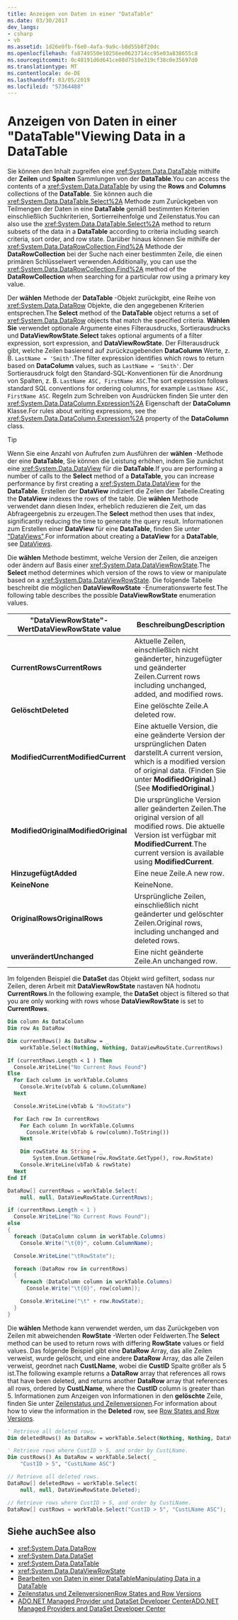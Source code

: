 ```yaml
---
title: Anzeigen von Daten in einer "DataTable"
ms.date: 03/30/2017
dev_langs:
- csharp
- vb
ms.assetid: 1d26e0fb-f6e0-4afa-9a9c-b8d55b8f20dc
ms.openlocfilehash: fa8749550e10256ee0623714cc95e03a838655c8
ms.sourcegitcommit: 0c48191d6d641ce88d7510e319cf38c0e35697d0
ms.translationtype: MT
ms.contentlocale: de-DE
ms.lasthandoff: 03/05/2019
ms.locfileid: "57364488"
---
```

# <a name="viewing-data-in-a-datatable"></a><span data-ttu-id="bd51f-102">Anzeigen von Daten in einer "DataTable"</span><span class="sxs-lookup"><span data-stu-id="bd51f-102">Viewing Data in a DataTable</span></span>

<span data-ttu-id="bd51f-103">Sie können den Inhalt zugreifen eine <xref:System.Data.DataTable> mithilfe der **Zeilen** und **Spalten** Sammlungen von der **DataTable**.</span><span class="sxs-lookup"><span data-stu-id="bd51f-103">You can access the contents of a <xref:System.Data.DataTable> by using the **Rows** and **Columns** collections of the **DataTable**.</span></span> <span data-ttu-id="bd51f-104">Sie können auch die <xref:System.Data.DataTable.Select%2A> Methode zum Zurückgeben von Teilmengen der Daten in eine **DataTable** gemäß bestimmten Kriterien einschließlich Suchkriterien, Sortierreihenfolge und Zeilenstatus.</span><span class="sxs-lookup"><span data-stu-id="bd51f-104">You can also use the <xref:System.Data.DataTable.Select%2A> method to return subsets of the data in a **DataTable** according to criteria including search criteria, sort order, and row state.</span></span> <span data-ttu-id="bd51f-105">Darüber hinaus können Sie mithilfe der <xref:System.Data.DataRowCollection.Find%2A> Methode der **DataRowCollection** bei der Suche nach einer bestimmten Zeile, die einen primären Schlüsselwert verwenden.</span><span class="sxs-lookup"><span data-stu-id="bd51f-105">Additionally, you can use the <xref:System.Data.DataRowCollection.Find%2A> method of the **DataRowCollection** when searching for a particular row using a primary key value.</span></span>

<span data-ttu-id="bd51f-106">Der **wählen** Methode der **DataTable** -Objekt zurückgibt, eine Reihe von <xref:System.Data.DataRow> Objekte, die den angegebenen Kriterien entsprechen.</span><span class="sxs-lookup"><span data-stu-id="bd51f-106">The **Select** method of the **DataTable** object returns a set of <xref:System.Data.DataRow> objects that match the specified criteria.</span></span> <span data-ttu-id="bd51f-107">**Wählen Sie** verwendet optionale Argumente eines Filterausdrucks, Sortierausdrucks und **DataViewRowState**.</span><span class="sxs-lookup"><span data-stu-id="bd51f-107">**Select** takes optional arguments of a filter expression, sort expression, and **DataViewRowState**.</span></span> <span data-ttu-id="bd51f-108">Der Filterausdruck gibt, welche Zeilen basierend auf zurückzugebenden **DataColumn** Werte, z. B. `LastName = 'Smith'`.</span><span class="sxs-lookup"><span data-stu-id="bd51f-108">The filter expression identifies which rows to return based on **DataColumn** values, such as `LastName = 'Smith'`.</span></span> <span data-ttu-id="bd51f-109">Der Sortierausdruck folgt den Standard-SQL-Konventionen für die Anordnung von Spalten, z. B. `LastName ASC, FirstName ASC`.</span><span class="sxs-lookup"><span data-stu-id="bd51f-109">The sort expression follows standard SQL conventions for ordering columns, for example `LastName ASC, FirstName ASC`.</span></span> <span data-ttu-id="bd51f-110">Regeln zum Schreiben von Ausdrücken finden Sie unter den <xref:System.Data.DataColumn.Expression%2A> Eigenschaft der **DataColumn** Klasse.</span><span class="sxs-lookup"><span data-stu-id="bd51f-110">For rules about writing expressions, see the <xref:System.Data.DataColumn.Expression%2A> property of the **DataColumn** class.</span></span>

> [!TIP]
> <span data-ttu-id="bd51f-111">Wenn Sie eine Anzahl von Aufrufen zum Ausführen der **wählen** -Methode der eine **DataTable**, Sie können die Leistung erhöhen, indem Sie zunächst eine <xref:System.Data.DataView> für die **DataTable**.</span><span class="sxs-lookup"><span data-stu-id="bd51f-111">If you are performing a number of calls to the **Select** method of a **DataTable**, you can increase performance by first creating a <xref:System.Data.DataView> for the **DataTable**.</span></span> <span data-ttu-id="bd51f-112">Erstellen der **DataView** indiziert die Zeilen der Tabelle.</span><span class="sxs-lookup"><span data-stu-id="bd51f-112">Creating the **DataView** indexes the rows of the table.</span></span> <span data-ttu-id="bd51f-113">Die **wählen** Methode verwendet dann diesen Index, erheblich reduzieren die Zeit, um das Abfrageergebnis zu erzeugen.</span><span class="sxs-lookup"><span data-stu-id="bd51f-113">The **Select** method then uses that index, significantly reducing the time to generate the query result.</span></span> <span data-ttu-id="bd51f-114">Informationen zum Erstellen einer **DataView** für eine **DataTable**, finden Sie unter ["DataViews"](../../../../../docs/framework/data/adonet/dataset-datatable-dataview/dataviews.md).</span><span class="sxs-lookup"><span data-stu-id="bd51f-114">For information about creating a **DataView** for a **DataTable**, see [DataViews](../../../../../docs/framework/data/adonet/dataset-datatable-dataview/dataviews.md).</span></span>

<span data-ttu-id="bd51f-115">Die **wählen** Methode bestimmt, welche Version der Zeilen, die anzeigen oder ändern auf Basis einer <xref:System.Data.DataViewRowState>.</span><span class="sxs-lookup"><span data-stu-id="bd51f-115">The **Select** method determines which version of the rows to view or manipulate based on a <xref:System.Data.DataViewRowState>.</span></span> <span data-ttu-id="bd51f-116">Die folgende Tabelle beschreibt die möglichen **DataViewRowState** -Enumerationswerte fest.</span><span class="sxs-lookup"><span data-stu-id="bd51f-116">The following table describes the possible **DataViewRowState** enumeration values.</span></span>

|<span data-ttu-id="bd51f-117">"DataViewRowState"-Wert</span><span class="sxs-lookup"><span data-stu-id="bd51f-117">DataViewRowState value</span></span>|<span data-ttu-id="bd51f-118">Beschreibung</span><span class="sxs-lookup"><span data-stu-id="bd51f-118">Description</span></span>|
|----------------------------|-----------------|
|<span data-ttu-id="bd51f-119">**CurrentRows**</span><span class="sxs-lookup"><span data-stu-id="bd51f-119">**CurrentRows**</span></span>|<span data-ttu-id="bd51f-120">Aktuelle Zeilen, einschließlich nicht geänderter, hinzugefügter und geänderter Zeilen.</span><span class="sxs-lookup"><span data-stu-id="bd51f-120">Current rows including unchanged, added, and modified rows.</span></span>|
|<span data-ttu-id="bd51f-121">**Gelöscht**</span><span class="sxs-lookup"><span data-stu-id="bd51f-121">**Deleted**</span></span>|<span data-ttu-id="bd51f-122">Eine gelöschte Zeile.</span><span class="sxs-lookup"><span data-stu-id="bd51f-122">A deleted row.</span></span>|
|<span data-ttu-id="bd51f-123">**ModifiedCurrent**</span><span class="sxs-lookup"><span data-stu-id="bd51f-123">**ModifiedCurrent**</span></span>|<span data-ttu-id="bd51f-124">Eine aktuelle Version, die eine geänderte Version der ursprünglichen Daten darstellt.</span><span class="sxs-lookup"><span data-stu-id="bd51f-124">A current version, which is a modified version of original data.</span></span> <span data-ttu-id="bd51f-125">(Finden Sie unter **ModifiedOriginal**.)</span><span class="sxs-lookup"><span data-stu-id="bd51f-125">(See **ModifiedOriginal**.)</span></span>|
|<span data-ttu-id="bd51f-126">**ModifiedOriginal**</span><span class="sxs-lookup"><span data-stu-id="bd51f-126">**ModifiedOriginal**</span></span>|<span data-ttu-id="bd51f-127">Die ursprüngliche Version aller geänderten Zeilen.</span><span class="sxs-lookup"><span data-stu-id="bd51f-127">The original version of all modified rows.</span></span> <span data-ttu-id="bd51f-128">Die aktuelle Version ist verfügbar mit **ModifiedCurrent**.</span><span class="sxs-lookup"><span data-stu-id="bd51f-128">The current version is available using **ModifiedCurrent**.</span></span>|
|<span data-ttu-id="bd51f-129">**Hinzugefügt**</span><span class="sxs-lookup"><span data-stu-id="bd51f-129">**Added**</span></span>|<span data-ttu-id="bd51f-130">Eine neue Zeile.</span><span class="sxs-lookup"><span data-stu-id="bd51f-130">A new row.</span></span>|
|<span data-ttu-id="bd51f-131">**Keine**</span><span class="sxs-lookup"><span data-stu-id="bd51f-131">**None**</span></span>|<span data-ttu-id="bd51f-132">Keine</span><span class="sxs-lookup"><span data-stu-id="bd51f-132">None.</span></span>|
|<span data-ttu-id="bd51f-133">**OriginalRows**</span><span class="sxs-lookup"><span data-stu-id="bd51f-133">**OriginalRows**</span></span>|<span data-ttu-id="bd51f-134">Ursprüngliche Zeilen, einschließlich nicht geänderter und gelöschter Zeilen.</span><span class="sxs-lookup"><span data-stu-id="bd51f-134">Original rows, including unchanged and deleted rows.</span></span>|
|<span data-ttu-id="bd51f-135">**unverändert**</span><span class="sxs-lookup"><span data-stu-id="bd51f-135">**Unchanged**</span></span>|<span data-ttu-id="bd51f-136">Eine nicht geänderte Zeile.</span><span class="sxs-lookup"><span data-stu-id="bd51f-136">An unchanged row.</span></span>|

<span data-ttu-id="bd51f-137">Im folgenden Beispiel die **DataSet** das Objekt wird gefiltert, sodass nur Zeilen, deren Arbeit mit **DataViewRowState** nastaven NA hodnotu **CurrentRows**.</span><span class="sxs-lookup"><span data-stu-id="bd51f-137">In the following example, the **DataSet** object is filtered so that you are only working with rows whose **DataViewRowState** is set to **CurrentRows**.</span></span>

```vb
Dim column As DataColumn
Dim row As DataRow

Dim currentRows() As DataRow = _
    workTable.Select(Nothing, Nothing, DataViewRowState.CurrentRows)

If (currentRows.Length < 1 ) Then
  Console.WriteLine("No Current Rows Found")
Else
  For Each column in workTable.Columns
    Console.Write(vbTab & column.ColumnName)
  Next

  Console.WriteLine(vbTab & "RowState")

  For Each row In currentRows
    For Each column In workTable.Columns
      Console.Write(vbTab & row(column).ToString())
    Next

    Dim rowState As String = _
        System.Enum.GetName(row.RowState.GetType(), row.RowState)
    Console.WriteLine(vbTab & rowState)
  Next
End If
```

```csharp
DataRow[] currentRows = workTable.Select(
    null, null, DataViewRowState.CurrentRows);

if (currentRows.Length < 1 )
  Console.WriteLine("No Current Rows Found");
else
{
  foreach (DataColumn column in workTable.Columns)
    Console.Write("\t{0}", column.ColumnName);

  Console.WriteLine("\tRowState");

  foreach (DataRow row in currentRows)
  {
    foreach (DataColumn column in workTable.Columns)
      Console.Write("\t{0}", row[column]);

    Console.WriteLine("\t" + row.RowState);
  }
}
```

<span data-ttu-id="bd51f-138">Die **wählen** Methode kann verwendet werden, um das Zurückgeben von Zeilen mit abweichenden **RowState** -Werten oder Feldwerten.</span><span class="sxs-lookup"><span data-stu-id="bd51f-138">The **Select** method can be used to return rows with differing **RowState** values or field values.</span></span> <span data-ttu-id="bd51f-139">Das folgende Beispiel gibt eine **DataRow** Array, das alle Zeilen verweist, wurde gelöscht, und eine andere **DataRow** Array, das alle Zeilen verweist, geordnet nach **CustLName**, wobei die **CustID** Spalte größer als 5 ist.</span><span class="sxs-lookup"><span data-stu-id="bd51f-139">The following example returns a **DataRow** array that references all rows that have been deleted, and returns another **DataRow** array that references all rows, ordered by **CustLName**, where the **CustID** column is greater than 5.</span></span> <span data-ttu-id="bd51f-140">Informationen zum Anzeigen von Informationen in den **gelöschte** Zeile, finden Sie unter [Zeilenstatus und Zeilenversionen](../../../../../docs/framework/data/adonet/dataset-datatable-dataview/row-states-and-row-versions.md).</span><span class="sxs-lookup"><span data-stu-id="bd51f-140">For information about how to view the information in the **Deleted** row, see [Row States and Row Versions](../../../../../docs/framework/data/adonet/dataset-datatable-dataview/row-states-and-row-versions.md).</span></span>

```vb
' Retrieve all deleted rows.
Dim deletedRows() As DataRow = workTable.Select(Nothing, Nothing, DataViewRowState.Deleted)

' Retrieve rows where CustID > 5, and order by CustLName.
Dim custRows() As DataRow = workTable.Select( _
    "CustID > 5", "CustLName ASC")
```

```csharp
// Retrieve all deleted rows.
DataRow[] deletedRows = workTable.Select(
    null, null, DataViewRowState.Deleted);

// Retrieve rows where CustID > 5, and order by CustLName.
DataRow[] custRows = workTable.Select("CustID > 5", "CustLName ASC");
```

## <a name="see-also"></a><span data-ttu-id="bd51f-141">Siehe auch</span><span class="sxs-lookup"><span data-stu-id="bd51f-141">See also</span></span>

- <xref:System.Data.DataRow>
- <xref:System.Data.DataSet>
- <xref:System.Data.DataTable>
- <xref:System.Data.DataViewRowState>
- [<span data-ttu-id="bd51f-142">Bearbeiten von Daten in einer DataTable</span><span class="sxs-lookup"><span data-stu-id="bd51f-142">Manipulating Data in a DataTable</span></span>](../../../../../docs/framework/data/adonet/dataset-datatable-dataview/manipulating-data-in-a-datatable.md)
- [<span data-ttu-id="bd51f-143">Zeilenstatus und Zeilenversionen</span><span class="sxs-lookup"><span data-stu-id="bd51f-143">Row States and Row Versions</span></span>](../../../../../docs/framework/data/adonet/dataset-datatable-dataview/row-states-and-row-versions.md)
- [<span data-ttu-id="bd51f-144">ADO.NET Managed Provider und DataSet Developer Center</span><span class="sxs-lookup"><span data-stu-id="bd51f-144">ADO.NET Managed Providers and DataSet Developer Center</span></span>](https://go.microsoft.com/fwlink/?LinkId=217917)
